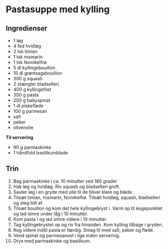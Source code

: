 # Pastasuppe med kylling

## Ingredienser
- 1 løg
- 4 fed hvidløg
- 2 tsk timian
- 1 tsk rosmarin
- 1 tsk fennikelfrø
- 5 dl kyllingebouillon
- 10 dl grøntsagsbouillon
- 300 g squash
- 2 stængler bladselleri
- 400 g kyllingefilet
- 300 g pasta
- 200 g babyspinat
- 1 dl piskefløde
- 100 g parmesan
- salt
- peber
- olivenolie

**Til servering**

- 90 g parmaskinke
- 1 håndfuld basilikumblade

## Trin
1. Bag parmaskinke i ca. 10 minutter ved 180 grader
2. Hak løg og hvidløg. Riv squash og bladselleri groft.
3. Sauter løg i en gryde med olie til de bliver klare og bløde.
4. Tilsæt timian, rosmarin, fennikelfrø. Tilsæt hvidløg, squash, bladselleri og steg lidt af.
5. Tilsæt bouillon og kom det hele kyllingebryst i. Varm op til kogepunktet og lad simre under låg i 10 minutter.
6. Kom pasta i og lad simre videre i 10 minutter.
7. Tag kyllingebrystet op og riv fra hinanden. Kom kylling tilbage i gryden.
8. Kog videre indtil pasta er færdig. Smag til med salt, peber og fløde.
9. Vend spinat og parmesanost i lige inden servering.
10. Drys med parmaskinke og basilikum.
